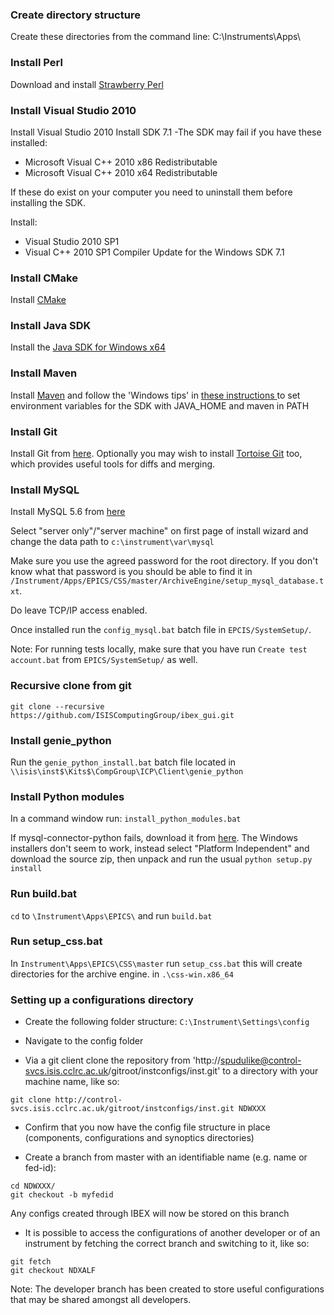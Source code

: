 ### Create directory structure
Create these directories from the command line: C:\Instruments\Apps\

### Install Perl
Download and install [Strawberry Perl](http://strawberryperl.com/)

### Install Visual Studio 2010
Install Visual Studio 2010 
Install SDK 7.1 
-The SDK may fail if you have these installed: 
* Microsoft Visual C++ 2010 x86 Redistributable
* Microsoft Visual C++ 2010 x64 Redistributable

If these do exist on your computer you need to uninstall them before installing the SDK.

Install: 
* Visual Studio 2010 SP1
* Visual C++ 2010 SP1 Compiler Update for the Windows SDK 7.1

### Install CMake
Install [CMake](https://cmake.org/download/) 

### Install Java SDK
Install the [Java SDK for Windows x64](http://www.oracle.com/technetwork/java/javase/downloads/jdk8-downloads-2133151.html)

### Install Maven 
Install [Maven](https://maven.apache.org/download.cgi) and follow the 'Windows tips' in [these instructions ](https://maven.apache.org/install.html) to set environment variables for the SDK with JAVA_HOME and maven in PATH

### Install Git 
Install Git from [here](https://git-scm.com/download/win). Optionally you may wish to install [Tortoise Git](https://tortoisegit.org/) too, which provides useful tools for diffs and merging. 

### Install MySQL
Install MySQL 5.6 from [here](https://dev.mysql.com/downloads/windows/installer/5.6.html)

Select "server only"/"server machine" on first page of install wizard and change the data path to `c:\instrument\var\mysql` 

Make sure you use the agreed password for the root directory. If you don't know what that password is you should be able to find it in `/Instrument/Apps/EPICS/CSS/master/ArchiveEngine/setup_mysql_database.txt`.

Do leave TCP/IP access enabled.

Once installed run the `config_mysql.bat` batch file in `EPCIS/SystemSetup/`.

Note: For running tests locally, make sure that you have run `Create test account.bat` from `EPICS/SystemSetup/` as well.

### Recursive clone from git
`git clone --recursive https://github.com/ISISComputingGroup/ibex_gui.git`

### Install genie_python

Run the `genie_python_install.bat` batch file located in `\\isis\inst$\Kits$\CompGroup\ICP\Client\genie_python`

### Install Python modules

In a command window run:
`install_python_modules.bat`

If mysql-connector-python fails, download it from ​[here](http://dev.mysql.com/downloads/connector/python/). The Windows installers don't seem to work, instead select "Platform Independent" and download the source zip, then unpack and run the usual `python setup.py install`

### Run build.bat
`cd` to `\Instrument\Apps\EPICS\` and run `build.bat`

### Run setup_css.bat
In `Instrument\Apps\EPICS\CSS\master` run `setup_css.bat`
this will create directories for the archive engine. in `.\css-win.x86_64`

### Setting up a configurations directory

* Create the following folder structure: `C:\Instrument\Settings\config`

* Navigate to the config folder

* Via a git client clone the repository from 'http://spudulike@control-svcs.isis.cclrc.ac.uk/gitroot/instconfigs/inst.git' to a directory with your machine name, like so:
```
git clone http://control-svcs.isis.cclrc.ac.uk/gitroot/instconfigs/inst.git NDWXXX
```
* Confirm that you now have the config file structure in place (components, configurations and synoptics directories)

* Create a branch from master with an identifiable name (e.g. name or fed-id):
```
cd NDWXXX/
git checkout -b myfedid
```
Any configs created through IBEX will now be stored on this branch

* It is possible to access the configurations of another developer or of an instrument by fetching the correct branch and switching to it, like so:
```
git fetch
git checkout NDXALF
```
Note: The developer branch has been created to store useful configurations that may be shared amongst all developers.